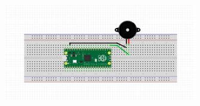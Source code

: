 ![buzzer](https://github.com/semihenser/Embedded_Systems_Raspberry_Pi/blob/main/Buzzer_pico/Buzzer_embedded.jpeg)

